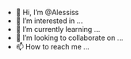 - 👋 Hi, I’m @Alessiss
- 👀 I’m interested in ...
- 🌱 I’m currently learning ...
- 💞️ I’m looking to collaborate on ...
- 📫 How to reach me ...

<!---
Alessiss/Alessiss is a ✨ special ✨ repository because its `README.md` (this file) appears on your GitHub profile.
You can click the Preview link to take a look at your changes.
--->
